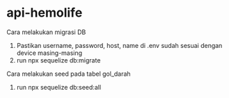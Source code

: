 # api-hemolife

Cara melakukan migrasi DB
1. Pastikan username, password, host, name di .env sudah sesuai dengan device masing-masing
2. run npx sequelize db:migrate

Cara melakukan seed pada tabel gol_darah
1. run npx sequelize db:seed:all